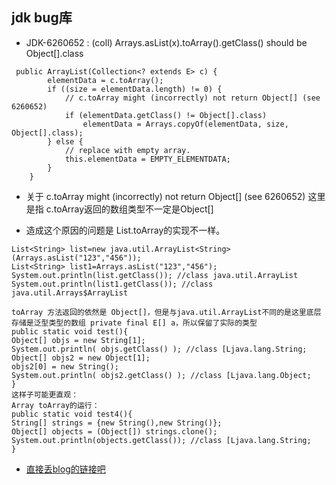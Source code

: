 ## jdk bug库* JDK-6260652 : (coll) Arrays.asList(x).toArray().getClass() should be Object[].class``` public ArrayList(Collection<? extends E> c) {        elementData = c.toArray();        if ((size = elementData.length) != 0) {            // c.toArray might (incorrectly) not return Object[] (see 6260652)            if (elementData.getClass() != Object[].class)                elementData = Arrays.copyOf(elementData, size, Object[].class);        } else {            // replace with empty array.            this.elementData = EMPTY_ELEMENTDATA;        }    }```* 关于 c.toArray might (incorrectly) not return Object[] (see 6260652)这里是指 c.toArray返回的数组类型不一定是Object[]* 造成这个原因的问题是 List.toArray的实现不一样。```List<String> list=new java.util.ArrayList<String>(Arrays.asList("123","456"));List<String> list1=Arrays.asList("123","456");System.out.println(list.getClass()); //class java.util.ArrayListSystem.out.println(list1.getClass()); //class java.util.Arrays$ArrayList``````toArray 方法返回的依然是 Object[]，但是与java.util.ArrayList不同的是这里底层存储是泛型类型的数组 private final E[] a，所以保留了实际的类型public static void test(){Object[] objs = new String[1]; System.out.println( objs.getClass() ); //class [Ljava.lang.String;Object[] objs2 = new Object[1];objs2[0] = new String();System.out.println( objs2.getClass() ); //class [Ljava.lang.Object;}这样子可能更直观：Array toArray的运行：public static void test4(){String[] strings = {new String(),new String()};Object[] objects = (Object[]) strings.clone();System.out.println(objects.getClass()); //class [Ljava.lang.String;}```- [直接丢blog的链接吧](https://mp.csdn.net/mdeditor/80313028)